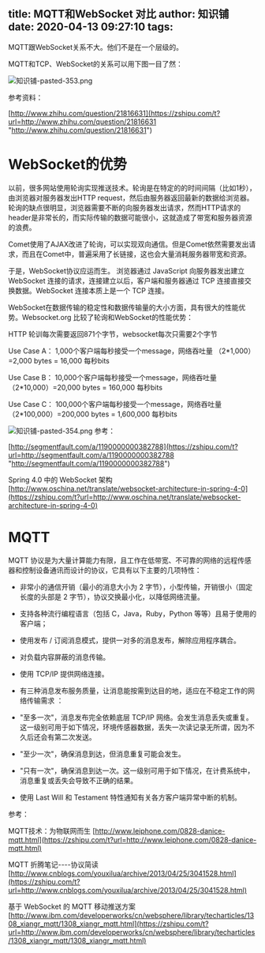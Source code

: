 title: MQTT和WebSocket 对比
author: 知识铺
date: 2020-04-13 09:27:10
tags:
---
MQTT跟WebSocket关系不大。他们不是在一个层级的。

MQTT和TCP、WebSocket的关系可以用下图一目了然：


![知识铺-pasted-353.png](https:\/\/blog.zshipu.com/tlg/images/pasted-353.png)

参考资料：

[http://www.zhihu.com/question/21816631](https://zshipu.com/t?url=http://www.zhihu.com/question/21816631 "http://www.zhihu.com/question/21816631")

# WebSocket的优势

以前，很多网站使用轮询实现推送技术。轮询是在特定的的时间间隔（比如1秒），由浏览器对服务器发出HTTP request，然后由服务器返回最新的数据给浏览器。轮询的缺点很明显，浏览器需要不断的向服务器发出请求，然而HTTP请求的header是非常长的，而实际传输的数据可能很小，这就造成了带宽和服务器资源的浪费。

Comet使用了AJAX改进了轮询，可以实现双向通信。但是Comet依然需要发出请求，而且在Comet中，普遍采用了长链接，这也会大量消耗服务器带宽和资源。

于是，WebSocket协议应运而生。 浏览器通过 JavaScript 向服务器发出建立 WebSocket 连接的请求，连接建立以后，客户端和服务器通过 TCP 连接直接交换数据。WebSocket 连接本质上是一个 TCP 连接。

WebSocket在数据传输的稳定性和数据传输量的大小方面，具有很大的性能优势。Websocket.org 比较了轮询和WebSocket的性能优势：

HTTP 轮训每次需要返回871个字节，websocket每次只需要2个字节

Use Case A： 1,000个客户端每秒接受一个message，网络吞吐量 （2*1,000）=2,000 bytes = 16,000 每秒bits

Use Case B： 10,000个客户端每秒接受一个message，网络吞吐量 （2*10,000）=20,000 bytes = 160,000 每秒bits

Use Case C： 100,000个客户端每秒接受一个message，网络吞吐量 （2*100,000）=200,000 bytes = 1,600,000 每秒bits


![知识铺-pasted-354.png](https:\/\/blog.zshipu.com/tlg/images/pasted-354.png)
参考：

[http://segmentfault.com/a/1190000000382788](https://zshipu.com/t?url=http://segmentfault.com/a/1190000000382788 "http://segmentfault.com/a/1190000000382788")

Spring 4.0 中的 WebSocket 架构
[http://www.oschina.net/translate/websocket-architecture-in-spring-4-0](https://zshipu.com/t?url=http://www.oschina.net/translate/websocket-architecture-in-spring-4-0)

# MQTT

MQTT 协议是为大量计算能力有限，且工作在低带宽、不可靠的网络的远程传感器和控制设备通讯而设计的协议，它具有以下主要的几项特性：

*   非常小的通信开销（最小的消息大小为 2 字节），小型传输，开销很小（固定长度的头部是 2 字节），协议交换最小化，以降低网络流量。
*   支持各种流行编程语言（包括 C，Java，Ruby，Python 等等）且易于使用的客户端；
*   使用发布 / 订阅消息模式，提供一对多的消息发布，解除应用程序耦合。
*   对负载内容屏蔽的消息传输。
*   使用 TCP/IP 提供网络连接。
*   有三种消息发布服务质量，让消息能按需到达目的地，适应在不稳定工作的网络传输需求 ：

*   "至多一次"，消息发布完全依赖底层 TCP/IP 网络。会发生消息丢失或重复。这一级别可用于如下情况，环境传感器数据，丢失一次读记录无所谓，因为不久后还会有第二次发送。
*   "至少一次"，确保消息到达，但消息重复可能会发生。
*   "只有一次"，确保消息到达一次。这一级别可用于如下情况，在计费系统中，消息重复或丢失会导致不正确的结果。

*   使用 Last Will 和 Testament 特性通知有关各方客户端异常中断的机制。

参考：

MQTT技术：为物联网而生
[http://www.leiphone.com/0828-danice-mqtt.html](https://zshipu.com/t?url=http://www.leiphone.com/0828-danice-mqtt.html)

MQTT 折腾笔记----协议简读
[http://www.cnblogs.com/youxilua/archive/2013/04/25/3041528.html](https://zshipu.com/t?url=http://www.cnblogs.com/youxilua/archive/2013/04/25/3041528.html)

基于 WebSocket 的 MQTT 移动推送方案
[http://www.ibm.com/developerworks/cn/websphere/library/techarticles/1308_xiangr_mqtt/1308_xiangr_mqtt.html](https://zshipu.com/t?url=http://www.ibm.com/developerworks/cn/websphere/library/techarticles/1308_xiangr_mqtt/1308_xiangr_mqtt.html)